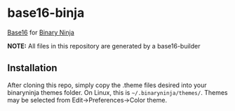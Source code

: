 # base16-binja

[Base16](https://github.com/chriskempson/base16) for [Binary 
Ninja](https://binary.ninja)

**NOTE:** All files in this repository are generated by a base16-builder 

## Installation

After cloning this repo, simply copy the .theme files desired into your
binaryninja themes folder. On Linux, this is `~/.binaryninja/themes/`.
Themes may be selected from Edit->Preferences->Color theme.
